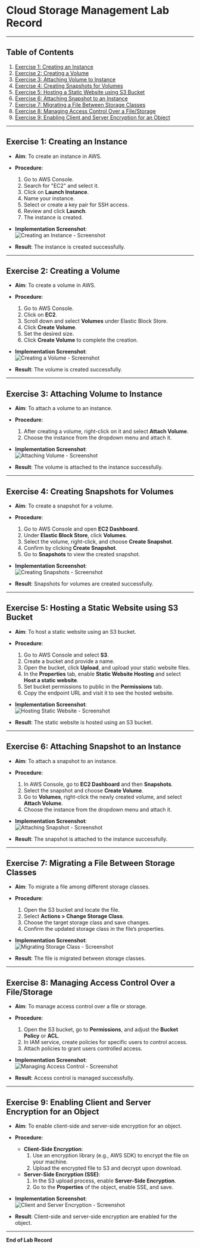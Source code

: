 # Cloud Storage Management Lab Record

---

## Table of Contents
1. [Exercise 1: Creating an Instance](#exercise-1-creating-an-instance)
2. [Exercise 2: Creating a Volume](#exercise-2-creating-a-volume)
3. [Exercise 3: Attaching Volume to Instance](#exercise-3-attaching-volume-to-instance)
4. [Exercise 4: Creating Snapshots for Volumes](#exercise-4-creating-snapshots-for-volumes)
5. [Exercise 5: Hosting a Static Website using S3 Bucket](#exercise-5-hosting-a-static-website-using-s3-bucket)
6. [Exercise 6: Attaching Snapshot to an Instance](#exercise-6-attaching-snapshot-to-an-instance)
7. [Exercise 7: Migrating a File Between Storage Classes](#exercise-7-migrating-a-file-between-storage-classes)
8. [Exercise 8: Managing Access Control Over a File/Storage](#exercise-8-managing-access-control-over-a-filestorage)
9. [Exercise 9: Enabling Client and Server Encryption for an Object](#exercise-9-enabling-client-and-server-encryption-for-an-object)

---

## Exercise 1: Creating an Instance
- **Aim**: To create an instance in AWS.
- **Procedure**:
    1. Go to AWS Console.
    2. Search for "EC2" and select it.
    3. Click on **Launch Instance**.
    4. Name your instance.
    5. Select or create a key pair for SSH access.
    6. Review and click **Launch**.
    7. The instance is created.

- **Implementation Screenshot**:  
  ![Creating an Instance - Screenshot](#)

- **Result**: The instance is created successfully.

---

## Exercise 2: Creating a Volume
- **Aim**: To create a volume in AWS.
- **Procedure**:
    1. Go to AWS Console.
    2. Click on **EC2**.
    3. Scroll down and select **Volumes** under Elastic Block Store.
    4. Click **Create Volume**.
    5. Set the desired size.
    6. Click **Create Volume** to complete the creation.

- **Implementation Screenshot**:  
  ![Creating a Volume - Screenshot](#)

- **Result**: The volume is created successfully.

---

## Exercise 3: Attaching Volume to Instance
- **Aim**: To attach a volume to an instance.
- **Procedure**:
    1. After creating a volume, right-click on it and select **Attach Volume**.
    2. Choose the instance from the dropdown menu and attach it.

- **Implementation Screenshot**:  
  ![Attaching Volume - Screenshot](#)

- **Result**: The volume is attached to the instance successfully.

---

## Exercise 4: Creating Snapshots for Volumes
- **Aim**: To create a snapshot for a volume.
- **Procedure**:
    1. Go to AWS Console and open **EC2 Dashboard**.
    2. Under **Elastic Block Store**, click **Volumes**.
    3. Select the volume, right-click, and choose **Create Snapshot**.
    4. Confirm by clicking **Create Snapshot**.
    5. Go to **Snapshots** to view the created snapshot.

- **Implementation Screenshot**:  
  ![Creating Snapshots - Screenshot](#)

- **Result**: Snapshots for volumes are created successfully.

---

## Exercise 5: Hosting a Static Website using S3 Bucket
- **Aim**: To host a static website using an S3 bucket.
- **Procedure**:
    1. Go to AWS Console and select **S3**.
    2. Create a bucket and provide a name.
    3. Open the bucket, click **Upload**, and upload your static website files.
    4. In the **Properties** tab, enable **Static Website Hosting** and select **Host a static website**.
    5. Set bucket permissions to public in the **Permissions** tab.
    6. Copy the endpoint URL and visit it to see the hosted website.

- **Implementation Screenshot**:  
  ![Hosting Static Website - Screenshot](#)

- **Result**: The static website is hosted using an S3 bucket.

---

## Exercise 6: Attaching Snapshot to an Instance
- **Aim**: To attach a snapshot to an instance.
- **Procedure**:
    1. In AWS Console, go to **EC2 Dashboard** and then **Snapshots**.
    2. Select the snapshot and choose **Create Volume**.
    3. Go to **Volumes**, right-click the newly created volume, and select **Attach Volume**.
    4. Choose the instance from the dropdown menu and attach it.

- **Implementation Screenshot**:  
  ![Attaching Snapshot - Screenshot](#)

- **Result**: The snapshot is attached to the instance successfully.

---

## Exercise 7: Migrating a File Between Storage Classes
- **Aim**: To migrate a file among different storage classes.
- **Procedure**:
    1. Open the S3 bucket and locate the file.
    2. Select **Actions > Change Storage Class**.
    3. Choose the target storage class and save changes.
    4. Confirm the updated storage class in the file’s properties.

- **Implementation Screenshot**:  
  ![Migrating Storage Class - Screenshot](#)

- **Result**: The file is migrated between storage classes.

---

## Exercise 8: Managing Access Control Over a File/Storage
- **Aim**: To manage access control over a file or storage.
- **Procedure**:
    1. Open the S3 bucket, go to **Permissions**, and adjust the **Bucket Policy** or **ACL**.
    2. In IAM service, create policies for specific users to control access.
    3. Attach policies to grant users controlled access.

- **Implementation Screenshot**:  
  ![Managing Access Control - Screenshot](#)

- **Result**: Access control is managed successfully.

---

## Exercise 9: Enabling Client and Server Encryption for an Object
- **Aim**: To enable client-side and server-side encryption for an object.
- **Procedure**:
    - **Client-Side Encryption**:
        1. Use an encryption library (e.g., AWS SDK) to encrypt the file on your machine.
        2. Upload the encrypted file to S3 and decrypt upon download.
    - **Server-Side Encryption (SSE)**:
        1. In the S3 upload process, enable **Server-Side Encryption**.
        2. Go to the **Properties** of the object, enable SSE, and save.

- **Implementation Screenshot**:  
  ![Client and Server Encryption - Screenshot](#)

- **Result**: Client-side and server-side encryption are enabled for the object.

---

**End of Lab Record**
